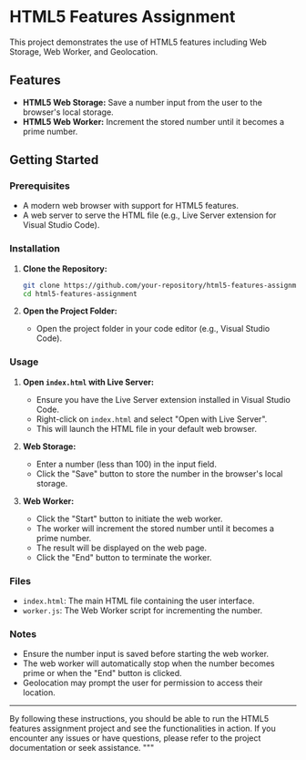  # HTML5 Features Assignment

This project demonstrates the use of HTML5 features including Web Storage, Web Worker, and Geolocation.

## Features
- **HTML5 Web Storage:** Save a number input from the user to the browser's local storage.
- **HTML5 Web Worker:** Increment the stored number until it becomes a prime number.

## Getting Started

### Prerequisites
- A modern web browser with support for HTML5 features.
- A web server to serve the HTML file (e.g., Live Server extension for Visual Studio Code).

### Installation

1. **Clone the Repository:**
    ```bash
    git clone https://github.com/your-repository/html5-features-assignment.git
    cd html5-features-assignment
    ```

2. **Open the Project Folder:**
   - Open the project folder in your code editor (e.g., Visual Studio Code).

### Usage

1. **Open `index.html` with Live Server:**
   - Ensure you have the Live Server extension installed in Visual Studio Code.
   - Right-click on `index.html` and select "Open with Live Server".
   - This will launch the HTML file in your default web browser.

2. **Web Storage:**
   - Enter a number (less than 100) in the input field.
   - Click the "Save" button to store the number in the browser's local storage.

3. **Web Worker:**
   - Click the "Start" button to initiate the web worker.
   - The worker will increment the stored number until it becomes a prime number.
   - The result will be displayed on the web page.
   - Click the "End" button to terminate the worker.
### Files

- `index.html`: The main HTML file containing the user interface.
- `worker.js`: The Web Worker script for incrementing the number.
### Notes
- Ensure the number input is saved before starting the web worker.
- The web worker will automatically stop when the number becomes prime or when the "End" button is clicked.
- Geolocation may prompt the user for permission to access their location.

---

By following these instructions, you should be able to run the HTML5 features assignment project and see the functionalities in action. If you encounter any issues or have questions, please refer to the project documentation or seek assistance.
"""
